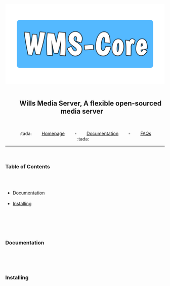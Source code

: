 <section align="center">
    <img src="WMS-Core.png">
    <h2 align="center">
        Wills Media Server, A flexible open-sourced media server
    </h2>
    <p align="center">
        :tada:
        <a href="./#">Homepage</a>
        -
        <a href="./#documentation">Documentation</a>
        -
        <a href="./#">FAQs</a>
        :tada:
    </p>
</section>
<hr />
<main>
    <h3>Table of Contents</h3>
    <ul>
        <li><a href="#documentation">Documentation</a></li>
        <li><a href="#installing">Installing</a></li>
    </ul>
    <br />
    <section id="documentation">
        <h3>Documentation</h3>
    </section>
    <section id="installing">
        <h3>Installing</h3>
    </section>
</main>
